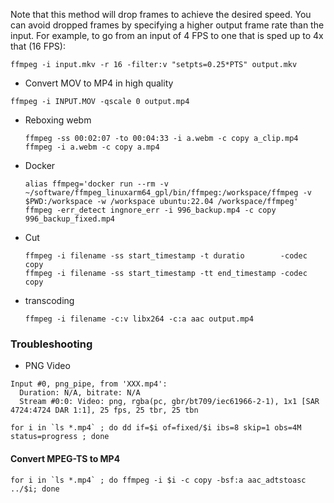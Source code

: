Note that this method will drop frames to achieve the desired speed. You can avoid dropped frames by specifying a higher output frame rate than the input. For example, to go from an input of 4 FPS to one that is sped up to 4x that (16 FPS):
```
ffmpeg -i input.mkv -r 16 -filter:v "setpts=0.25*PTS" output.mkv
```
* Convert MOV to MP4 in high quality
```
ffmpeg -i INPUT.MOV -qscale 0 output.mp4
```
* Reboxing webm
  ```
  ffmpeg -ss 00:02:07 -to 00:04:33 -i a.webm -c copy a_clip.mp4
  ffmpeg -i a.webm -c copy a.mp4
  ```
* Docker
  ```
  alias ffmpeg='docker run --rm -v ~/software/ffmpeg_linuxarm64_gpl/bin/ffmpeg:/workspace/ffmpeg -v $PWD:/workspace -w /workspace ubuntu:22.04 /workspace/ffmpeg'
  ffmpeg -err_detect ingnore_err -i 996_backup.mp4 -c copy  996_backup_fixed.mp4
  ```
* Cut
  ```
  ffmpeg -i filename -ss start_timestamp -t duratio        -codec copy
  ffmpeg -i filename -ss start_timestamp -tt end_timestamp -codec copy
  ```
* transcoding
  ```
  ffmpeg -i filename -c:v libx264 -c:a aac output.mp4
  ```
### Troubleshooting
  * PNG Video
```
Input #0, png_pipe, from 'XXX.mp4':
  Duration: N/A, bitrate: N/A
  Stream #0:0: Video: png, rgba(pc, gbr/bt709/iec61966-2-1), 1x1 [SAR 4724:4724 DAR 1:1], 25 fps, 25 tbr, 25 tbn

for i in `ls *.mp4` ; do dd if=$i of=fixed/$i ibs=8 skip=1 obs=4M status=progress ; done
```
#### Convert MPEG-TS to MP4
```
for i in `ls *.mp4` ; do ffmpeg -i $i -c copy -bsf:a aac_adtstoasc ../$i; done
```